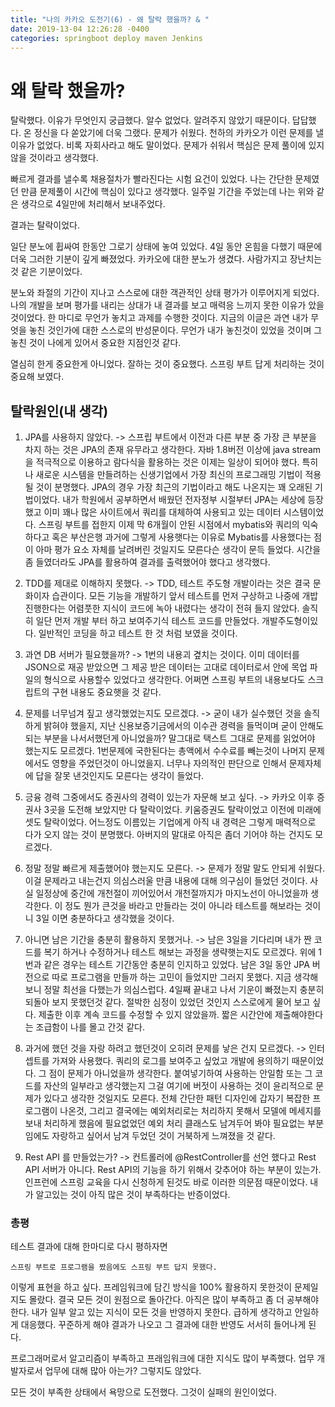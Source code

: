 ```yaml
---
title: "나의 카카오 도전기(6) - 왜 탈락 했을까? & "
date: 2019-13-04 12:26:28 -0400
categories: springboot deploy maven Jenkins
---
```


# 왜 탈락 했을까?

탈락했다. 이유가 무엇인지 궁급했다. 알수 없었다. 알려주지 않았기 때문이다.
답답했다. 온 정신을 다 쏟았기에 더욱 그랬다.
문제가 쉬웠다. 천하의 카카오가 이런 문제를 낼 이유가 없었다. 비록 자회사라고 해도 말이었다.
문제가 쉬워서 핵심은 문제 풀이에 있지 않을 것이라고 생각했다.

빠르게 결과를 낼수록 채용절차가 빨라진다는 시험 요건이 있었다.
나는 간단한 문제였던 만큼 문제풀이 시간에 핵심이 있다고 생각했다.
일주일 기간을 주었는데 나는 위와 같은 생각으로 4일만에 처리해서 보내주었다.

결과는 탈락이었다.

일단 분노에 휩싸여 한동안 그로기 상태에 놓여 있었다. 4일 동안 온힘을 다했기 때문에 더욱 그러한 기분이 깊게 빠졌었다. 카카오에 대한 분노가 생겼다. 사람가지고 장난치는 것 같은 기분이었다.

분노와 좌절의 기간이 지나고 
스스로에 대한 객관적인 상태 평가가 이루어지게 되었다.
나의 개발을 보며 평가를 내리는 상대가 내 결과를 보고 매력응 느끼지 못한 이유가 았을 것이었다. 한 마디로 무언가 놓치고 과제를 수행한 것이다.
지금의 이글은 과연 내가 무엇을 놓친 것인가에 대한 스스로의 반성문이다.
무언가 내가 놓친것이 있었을 것이며 그 놓친 것이 나에게 있어서 중요한 지점인것 같다.

열심히 한게 중요한게 아니었다.
잘하는 것이 중요했다. 스프링 부트 답게 처리하는 것이 중요해 보였다.

## 탈락원인(내 생각)
1. JPA를 사용하지 않았다.
-> 스프립 부트에서 이전과 다른 부분 중 가장 큰 부분을 차지 하는 것은 JPA의 존재 유무라고 생각한다. 자바 1.8버전 이상에 java stream을 적극적으로 이용하고 람다식을 활용하는 것은 이제는 일상이 되어야 했다. 특히나 새로운 시스템을 만들려하는 신생기업에서 가장 최신의 프로그래밍 기법이 적용될 것이 분명했다. JPA의 경우 가장 최근의 기법이라고 해도 나온지는 꽤 오래된 기법이었다. 내가 학원에서 공부하면서 배웠던 전자정부 시절부터 JPA는 세상에 등장했고 이미 꽤나 많은 사이트에서 쿼리를 대체하여 사용되고 있는 데이터 시스템이었다. 스프링 부트를 접한지 이제 막 6개월이 안된 시점에서 mybatis와 쿼리의 익숙하다고 혹은 부산은행 과거에 그렇게 사용햇다는 이유로 Mybatis를 사용했다는 점이 아마 평가 요소 자체를 날려버린 것일지도 모른다슨 생각이 문득 들었다. 시간을 좀 들였더라도 JPA를 활용하여 결과를 출력했어야 했다고 생각했다. 

2. TDD를 제대로 이해하지 못했다.
-> TDD, 테스트 주도형 개발이라는 것은 결국 문화이자 습관이다. 모든 기능을 개발하기 앞서 테스트를 먼저 구상하고 나중에 개밥진행한다는 어렴풋한 지식이 코드에 녹아 내렸다는 생각이 전혀 들지 않았다. 솔직히 일단 먼저 개발 부터 하고 보여주기식 테스트 코드를 만들었다. 개발주도형이있다. 일반적인 코딩을 하고 테스트 한 것 처럼 보였을 것이다. 

3. 과연 DB 서버가 필요했을까?
-> 1번의 내용괴 곂치는 것이다. 이미 데이터를 JSON으로 재공 받았으면 그 제공 받은 데이터는 고대로 데이터로서 안에 목업 파일의 형식으로 사용할수 있었다고 생각한다. 어쩌면 스프링 부트의 내용보다도 스크립트의 구현 내용도 중요햇을 것 같다.

4. 문제를 너무넘겨 짚고 생각했었는지도 모르겠댜.
-> 굳이 내가 실수했던 것을 솔직하게 밝혀야 했을지, 지난 신용보증기금에서의 이수관 경력을 들먹이며 굳이 안해도되는 부분을 나서서했던게 아니었을까? 말그대로 택스트 그대로 문제를 읽었어야 했는지도 모르겠다. 1번문제에 국한된다는 총액에서 수수료를 빼는것이 나머지 문제에서도 영향을 주었던것이 아니었을지. 너무나 자의적인 판단으로 인해서 문제자체에 답을 잘못 낸것인지도 모른다는 생각이 들었다.

5. 긍융 경력 그중에서도 증권사의 경력이 있는가 자문해 보고 싶다.
-> 카카오 이후 증권사 3곳을 도전해 보았지만 다 탈락이었다. 키움증권도 탈락이었고 이전에 미래에셋도 탈락이었다. 어느정도 이름있는 기업에게 아직 내 경력은 그렇게 매력적으로 다가 오지 않는 것이 분명했다. 아버지의 말대로 아직은 좀더 기어야 하는 건지도 모르겠다. 

6. 정말 정말 빠르게 제출했어야 했는지도 모른다.
-> 문제가 정말 말도 안되게 쉬웠다. 이걸 문제라고 내는건지 의심스러울 만큼 내용에 대해 의구심이 들었던 것이다. 사실 일정상에 중간에 개천절이 끼어있어서 개천절까지가 마지노선이 아니었을까 생각한다. 이 정도 뭔가 큰것을 바라고 만들라는 것이 아니라 테스트를 해보라는 것이니 3일 이면 충분하다고 생각했을 것이다.

7. 아니면 남은 기간을 충분히 활용하지 못했거나. 
-> 남은 3일을 기다리며 내가 짠 코드를 복기 하거나 수정하거나 테스트 해보는 과정을 생략햇는지도 모르겠다. 위에 1번과 같은 경우는 테스트 기간동안 충분히 인지하고 있었다. 남은 3일 동안 JPA 버전으로 따로 프로그램을 만들까 하는 고민이 들었지만 그러지 못했다. 지금 생각해보니 정말 최선을 다했는가 의심스럽다. 4일째 끝내고 나서 기운이 빠졌는지 충분히 되돌아 보지 못했던것 같다. 절박한 심정이 있었던 것인지 스스로에게 물어 보고 싶다. 제출한 이후 계속 코드를 수정할 수 있지 않았을까. 짧은 시간안에 제출해야한다는 조급함이 나를 몰고 간것 같다. 

8. 과거에 했던 것을 자랑 하려고 했던것이 오히려 문제를 낳은 건지 모르겠다.
-> 인터셉트를 가져와 사용했다. 쿼리의 로그를 보여주고 싶었고 개발에 용의하기 때문이었다. 그 점이 문제가 아니었을까 생각한다. 붙여넣기하여 사용하는 안일함 또는 그 코드를 자산의 일부라고 생각했는지 그걸 여기에 버젓이 사용하는 것이 윤리적으로 문제가 있다고 생각한 것일지도 모른다. 전체 간단한 패턴 디자인에 갑자기 복잡한 프로그램이 나온것, 그리고 결국에는 예외처리로는 처리하지 못해서 모델에 메세지를 보내 처리하게 했음에 필요없었던 예외 처리 클래스도 남겨두어 봐야 필요없는 부분임에도 자랑하고 싶어서 남겨 두었던 것이 거북하게 느껴졌을 것 같다. 

9. Rest API 를 만들었는가?
-> 컨트롤러에 @RestController를 선언 했다고 Rest API 서버가 아니다. Rest API의 기능을 하기 위해서 갖추어야 하는 부분이 있는가. 인프런에 스프링 교육을 다시 신청하게 된것도 바로 이러한 의문점 때문이었다. 내가 알고있는 것이 아직 많은 것이 부족하다는 반증이었다. 


### 총평 
테스트 결과에 대해 한마디로 다시 평하자면 
```
스프링 부트로 프로그램을 짰음에도 스프링 부트 답지 못했다.
```
이렇게 표현을 하고 싶다. 프레임워크에 담긴 방식을 100% 활용하지 못한것이 문제일지도 몰랐다.
결국 모든 것이 원점으로 돌아간다. 
아직은 많이 부족하고 좀 더 공부해야 한다. 내가 일부 알고 있는 지식이 모든 것을 반영하지 못한다.
급하게 생각하고 안일하게 대응했다. 
꾸준하게 해야 결과가 나오고 그 결과에 대한 반영도 서서히 들어나게 된다.

프로그래머로서 알고리즘이 부족하고 프래임워크에 대한 지식도 많이 부족했다.
업무 개발자로서 업무에 대해 많아 아는가? 그렇지도 않았다.

모든 것이 부족한 상태에서 욕망으로 도전했다. 
그것이 실패의 원인이었다.
